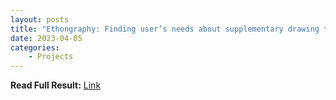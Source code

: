```yaml
---
layout: posts
title: "Ethongraphy: Finding user’s needs about supplementary drawing tools embedded in iPad"
date: 2023-04-05
categories: 
    - Projects
---
```


**Read Full Result:** [Link](https://drive.google.com/file/d/1PXxCgkyS1yn5t2Cm-OknkaGOF0IyeXEe/view?usp=sharing)